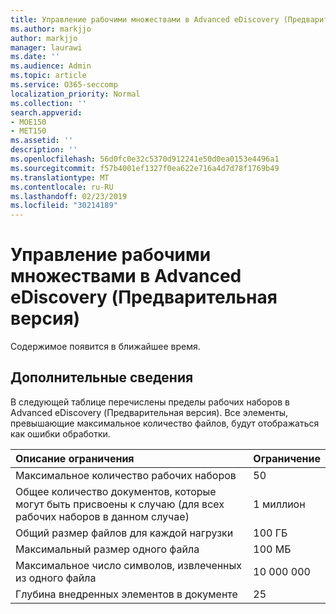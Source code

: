 ```yaml
---
title: Управление рабочими множествами в Advanced eDiscovery (Предварительная версия)
ms.author: markjjo
author: markjjo
manager: laurawi
ms.date: ''
ms.audience: Admin
ms.topic: article
ms.service: O365-seccomp
localization_priority: Normal
ms.collection: ''
search.appverid:
- MOE150
- MET150
ms.assetid: ''
description: ''
ms.openlocfilehash: 56d0fc0e32c5370d912241e50d0ea0153e4496a1
ms.sourcegitcommit: f57b4001ef1327f0ea622e716a4d7d78f1769b49
ms.translationtype: MT
ms.contentlocale: ru-RU
ms.lasthandoff: 02/23/2019
ms.locfileid: "30214189"
---
```

# <a name="manage-working-sets-in-advanced-ediscovery-preview"></a>Управление рабочими множествами в Advanced eDiscovery (Предварительная версия)  

Содержимое появится в ближайшее время.

## <a name="more-information"></a>Дополнительные сведения

В следующей таблице перечислены пределы рабочих наборов в Advanced eDiscovery (Предварительная версия).  Все элементы, превышающие максимальное количество файлов, будут отображаться как ошибки обработки.
    
  |**Описание ограничения**|**Ограничение**|
  |:-----|:-----|
  |Максимальное количество рабочих наборов  <br/> |50  <br/> |
  |Общее количество документов, которые могут быть присвоены к случаю (для всех рабочих наборов в данном случае)  <br/> |1 миллион  <br/> |
  |Общий размер файлов для каждой нагрузки  <br/> |100 ГБ  <br/> |
  |Максимальный размер одного файла   <br/> |100 МБ  <br/> |
  |Максимальное число символов, извлеченных из одного файла  <br/> |10 000 000  <br/> |
  |Глубина внедренных элементов в документе  <br/> |25  <br/> |
  


